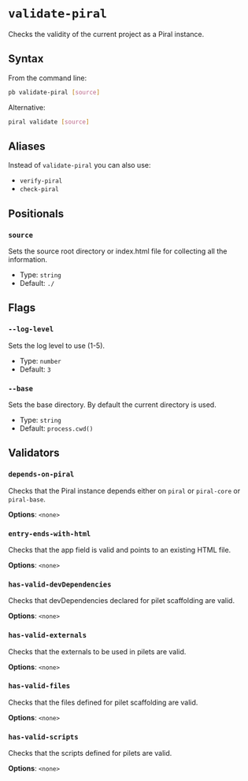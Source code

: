 # `validate-piral`

Checks the validity of the current project as a Piral instance.

## Syntax

From the command line:

```sh
pb validate-piral [source]
```

Alternative:

```sh
piral validate [source]
```

## Aliases

Instead of `validate-piral` you can also use:

- `verify-piral`
- `check-piral`

## Positionals

### `source`

Sets the source root directory or index.html file for collecting all the information.

- Type: `string`
- Default: `./`

## Flags

### `--log-level`

Sets the log level to use (1-5).

- Type: `number`
- Default: `3`

### `--base`

Sets the base directory. By default the current directory is used.

- Type: `string`
- Default: `process.cwd()`

## Validators

### `depends-on-piral`

Checks that the Piral instance depends either on `piral` or `piral-core` or `piral-base`.

**Options**: `<none>`

### `entry-ends-with-html`

Checks that the app field is valid and points to an existing HTML file.

**Options**: `<none>`

### `has-valid-devDependencies`

Checks that devDependencies declared for pilet scaffolding are valid.

**Options**: `<none>`

### `has-valid-externals`

Checks that the externals to be used in pilets are valid.

**Options**: `<none>`

### `has-valid-files`

Checks that the files defined for pilet scaffolding are valid.

**Options**: `<none>`

### `has-valid-scripts`

Checks that the scripts defined for pilets are valid.

**Options**: `<none>`


